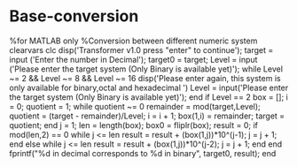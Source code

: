 # Base-conversion
%for MATLAB only
%Conversion between different numeric system
clearvars
clc
disp('Transformer v1.0 press "enter" to continue');
target = input ('Enter the number in Decimal');
target0 = target;
Level = input ('Please enter the target system (Only Binary is available yet)');
while Level ~= 2 && Level ~= 8 && Level ~= 16
    disp('Please enter again, this system is only available for binary,octal and hexadecimal ')
    Level = input('Please enter the target system (Only Binary is available yet)');
end
if Level == 2
    box = [];
    i = 0;
    quotient = 1;
    while quotient ~= 0
        remainder = mod(target,Level);
        quotient = (target - remainder)/Level;
        i = i + 1;
        box(1,i) = remainder;
        target = quotient;
    end
    j = 1;
    len = length(box);
    box0 = fliplr(box);
    result = 0;
    if mod(len,2) == 0
        while j <= len
            result = result + (box(1,j))*10^(j-1);
            j = j + 1;
        end
    else
        while j <= len
            result = result + (box(1,j))*10^(j-2);
            j = j + 1;
        end 
    end
    fprintf("%d in decimal corresponds to %d in binary", target0, result);
end
